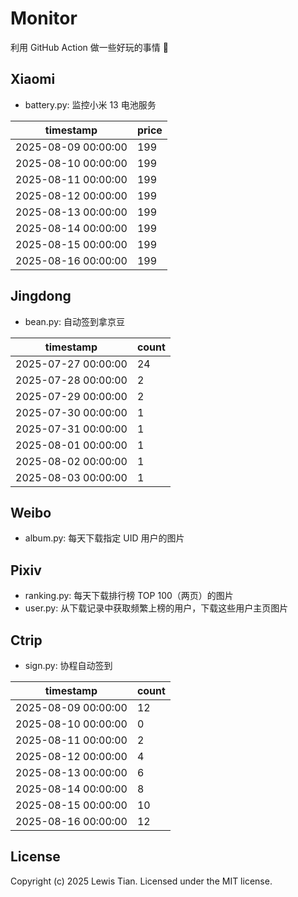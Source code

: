 # Monitor

利用 GitHub Action 做一些好玩的事情 🤣

## Xiaomi

- battery.py: 监控小米 13 电池服务

<!-- xiaomi13battery-start -->

| timestamp | price |
| --- | --- |
| 2025-08-09 00:00:00 | 199 |
| 2025-08-10 00:00:00 | 199 |
| 2025-08-11 00:00:00 | 199 |
| 2025-08-12 00:00:00 | 199 |
| 2025-08-13 00:00:00 | 199 |
| 2025-08-14 00:00:00 | 199 |
| 2025-08-15 00:00:00 | 199 |
| 2025-08-16 00:00:00 | 199 |

<!-- xiaomi13battery-end -->

## Jingdong

- bean.py: 自动签到拿京豆

<!-- jingdongbean-start -->

| timestamp | count |
| --- | --- |
| 2025-07-27 00:00:00 | 24 |
| 2025-07-28 00:00:00 | 2 |
| 2025-07-29 00:00:00 | 2 |
| 2025-07-30 00:00:00 | 1 |
| 2025-07-31 00:00:00 | 1 |
| 2025-08-01 00:00:00 | 1 |
| 2025-08-02 00:00:00 | 1 |
| 2025-08-03 00:00:00 | 1 |

<!-- jingdongbean-end -->

## Weibo

- album.py: 每天下载指定 UID 用户的图片

## Pixiv

- ranking.py: 每天下载排行榜 TOP 100（两页）的图片
- user.py: 从下载记录中获取频繁上榜的用户，下载这些用户主页图片

## Ctrip

- sign.py: 协程自动签到

<!-- ctrip_sign-start -->

| timestamp | count |
| --- | --- |
| 2025-08-09 00:00:00 | 12 |
| 2025-08-10 00:00:00 | 0 |
| 2025-08-11 00:00:00 | 2 |
| 2025-08-12 00:00:00 | 4 |
| 2025-08-13 00:00:00 | 6 |
| 2025-08-14 00:00:00 | 8 |
| 2025-08-15 00:00:00 | 10 |
| 2025-08-16 00:00:00 | 12 |

<!-- ctrip_sign-end -->

## License

Copyright (c) 2025 Lewis Tian. Licensed under the MIT license.

